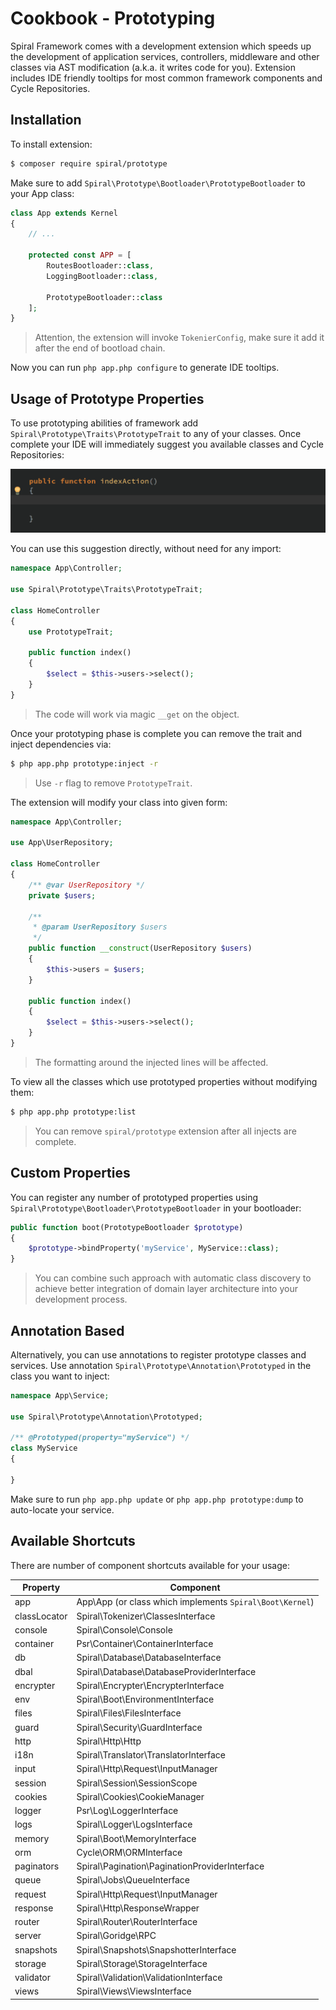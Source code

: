 # Cookbook - Prototyping
Spiral Framework comes with a development extension which speeds up the development of application services, controllers,
middleware and other classes via AST modification (a.k.a. it writes code for you). Extension includes IDE friendly tooltips for most common framework components and Cycle Repositories.

## Installation
To install extension:

```bash
$ composer require spiral/prototype
```

Make sure to add `Spiral\Prototype\Bootloader\PrototypeBootloader` to your App class:

```php
class App extends Kernel
{
    // ...

    protected const APP = [
        RoutesBootloader::class,
        LoggingBootloader::class,

        PrototypeBootloader::class
    ];
}
```

> Attention, the extension will invoke `TokenierConfig`, make sure it add it after the end of bootload chain.

Now you can run `php app.php configure` to generate IDE tooltips.

## Usage of Prototype Properties
To use prototyping abilities of framework add `Spiral\Prototype\Traits\PrototypeTrait` to any of your classes. 
Once complete your IDE will immediately suggest you available classes and Cycle Repositories:

![IDE Tooltips](/resources/virtual-bindings.gif)

You can use this suggestion directly, without need for any import:

```php
namespace App\Controller;

use Spiral\Prototype\Traits\PrototypeTrait;

class HomeController
{
    use PrototypeTrait;

    public function index()
    {
        $select = $this->users->select();
    }
}
```

> The code will work via magic `__get` on the object.

Once your prototyping phase is complete you can remove the trait and inject dependencies via:

```bash
$ php app.php prototype:inject -r
```

> Use `-r` flag to remove `PrototypeTrait`.

The extension will modify your class into given form:


```php
namespace App\Controller;

use App\UserRepository;

class HomeController
{
    /** @var UserRepository */
    private $users;

    /**
     * @param UserRepository $users
     */
    public function __construct(UserRepository $users)
    {
        $this->users = $users;
    }

    public function index()
    {
        $select = $this->users->select();
    }
}
```

> The formatting around the injected lines will be affected.

To view all the classes which use prototyped properties without modifying them:

```bash
$ php app.php prototype:list
```

> You can remove `spiral/prototype` extension after all injects are complete.

## Custom Properties
You can register any number of prototyped properties using `Spiral\Prototype\Bootloader\PrototypeBootloader` in your bootloader:

```php
public function boot(PrototypeBootloader $prototype)
{
    $prototype->bindProperty('myService', MyService::class);
}
```

> You can combine such approach with automatic class discovery to achieve better integration of domain layer architecture into your development process.

## Annotation Based
Alternatively, you can use annotations to register prototype classes and services. Use annotation `Spiral\Prototype\Annotation\Prototyped` in the class you want to inject:

```php
namespace App\Service;

use Spiral\Prototype\Annotation\Prototyped;

/** @Prototyped(property="myService") */
class MyService
{

}
```

Make sure to run `php app.php update` or `php app.php prototype:dump` to auto-locate your service.

## Available Shortcuts
There are number of component shortcuts available for your usage:

Property | Component
--- | ---
app | App\App (or class which implements `Spiral\Boot\Kernel`)
classLocator | Spiral\Tokenizer\ClassesInterface
console | Spiral\Console\Console
container | Psr\Container\ContainerInterface
db | Spiral\Database\DatabaseInterface
dbal | Spiral\Database\DatabaseProviderInterface
encrypter | Spiral\Encrypter\EncrypterInterface
env | Spiral\Boot\EnvironmentInterface
files | Spiral\Files\FilesInterface
guard | Spiral\Security\GuardInterface
http | Spiral\Http\Http
i18n | Spiral\Translator\TranslatorInterface
input | Spiral\Http\Request\InputManager
session | Spiral\Session\SessionScope
cookies | Spiral\Cookies\CookieManager
logger | Psr\Log\LoggerInterface
logs | Spiral\Logger\LogsInterface
memory | Spiral\Boot\MemoryInterface
orm | Cycle\ORM\ORMInterface
paginators | Spiral\Pagination\PaginationProviderInterface
queue | Spiral\Jobs\QueueInterface
request | Spiral\Http\Request\InputManager
response | Spiral\Http\ResponseWrapper
router | Spiral\Router\RouterInterface
server | Spiral\Goridge\RPC
snapshots | Spiral\Snapshots\SnapshotterInterface
storage | Spiral\Storage\StorageInterface
validator | Spiral\Validation\ValidationInterface
views | Spiral\Views\ViewsInterface
